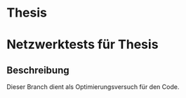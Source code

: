 # Thesis
# Netzwerktests für Thesis

## Beschreibung

Dieser Branch dient als Optimierungsversuch für den Code.
